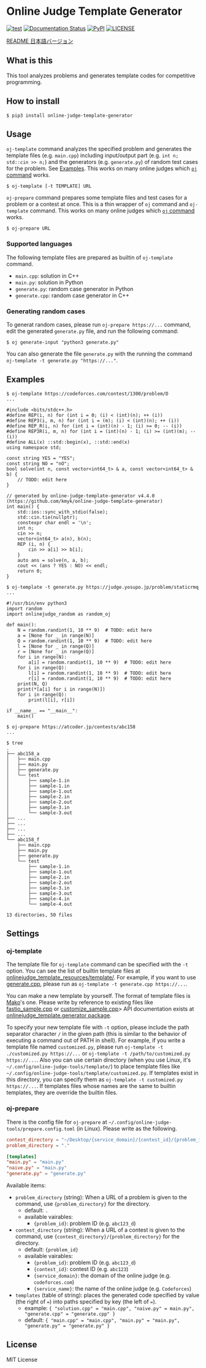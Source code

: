 # Online Judge Template Generator

[![test](https://github.com/kmyk/online-judge-template-generator/workflows/test/badge.svg)](https://github.com/kmyk/online-judge-template-generator/actions)
[![Documentation Status](https://readthedocs.org/projects/online-judge-template-generator/badge/)](https://online-judge-template-generator.readthedocs.io/en/latest/)
[![PyPI](https://img.shields.io/pypi/v/online-judge-template-generator)](https://pypi.org/project/online-judge-template-generator/)
[![LICENSE](https://img.shields.io/pypi/l/online-judge-template-generator.svg)](https://github.com/kmyk/online-judge-template-generator/blob/master/LICENSE)

[README 日本語バージョン](https://github.com/online-judge-tools/template-generator/blob/master/README.ja.md)


## What is this


This tool analyzes problems and generates template codes for competitive programming.


## How to install

``` console
$ pip3 install online-judge-template-generator
```


## Usage

`oj-template` command analyzes the specified problem and generates the template files (e.g. `main.cpp`) including input/output part (e.g. `int n; std::cin >> n;`) and the generators (e.g. `generate.py`) of random test cases for the problem. See [Examples](#examples).
This works on many online judges which [`oj` command](https://github.com/kmyk/online-judge-tools) works.

``` console
$ oj-template [-t TEMPLATE] URL
```

`oj-prepare` command prepares some template files and test cases for a problem or a contest at once. This is a thin wrapper of `oj` command and `oj-template` command.
This works on many online judges which [`oj` command](https://github.com/kmyk/online-judge-tools) works.

``` console
$ oj-prepare URL
```


### Supported languages

The following template files are prepared as builtin of `oj-template` command.

-   `main.cpp`: solution in C++
-   `main.py`: solution in Python
-   `generate.py`: random case generator in Python
-   `generate.cpp`: random case generator in C++


### Generating random cases

To generat random cases, please run `oj-prepare https://...` command, edit the generated `generate.py` file, and run the following command:

``` console
$ oj generate-input "python3 generate.py"
```

You can also generate the file `generate.py` with the running the command `oj-template -t generate.py "https://..."`.


## Examples

``` console
$ oj-template https://codeforces.com/contest/1300/problem/D
...

#include <bits/stdc++.h>
#define REP(i, n) for (int i = 0; (i) < (int)(n); ++ (i))
#define REP3(i, m, n) for (int i = (m); (i) < (int)(n); ++ (i))
#define REP_R(i, n) for (int i = (int)(n) - 1; (i) >= 0; -- (i))
#define REP3R(i, m, n) for (int i = (int)(n) - 1; (i) >= (int)(m); -- (i))
#define ALL(x) ::std::begin(x), ::std::end(x)
using namespace std;

const string YES = "YES";
const string NO = "nO";
bool solve(int n, const vector<int64_t> & a, const vector<int64_t> & b) {
    // TODO: edit here
}

// generated by online-judge-template-generator v4.4.0 (https://github.com/kmyk/online-judge-template-generator)
int main() {
    std::ios::sync_with_stdio(false);
    std::cin.tie(nullptr);
    constexpr char endl = '\n';
    int n;
    cin >> n;
    vector<int64_t> a(n), b(n);
    REP (i, n) {
        cin >> a[i] >> b[i];
    }
    auto ans = solve(n, a, b);
    cout << (ans ? YES : NO) << endl;
    return 0;
}
```

``` console
$ oj-template -t generate.py https://judge.yosupo.jp/problem/staticrmq
...

#!/usr/bin/env python3
import random
import onlinejudge_random as random_oj

def main():
    N = random.randint(1, 10 ** 9)  # TODO: edit here
    a = [None for _ in range(N)]
    Q = random.randint(1, 10 ** 9)  # TODO: edit here
    l = [None for _ in range(Q)]
    r = [None for _ in range(Q)]
    for i in range(N):
        a[i] = random.randint(1, 10 ** 9)  # TODO: edit here
    for i in range(Q):
        l[i] = random.randint(1, 10 ** 9)  # TODO: edit here
        r[i] = random.randint(1, 10 ** 9)  # TODO: edit here
    print(N, Q)
    print(*[a[i] for i in range(N)])
    for i in range(Q):
        print(l[i], r[i])

if __name__ == "__main__":
    main()
```

``` console
$ oj-prepare https://atcoder.jp/contests/abc158
...

$ tree
.
├── abc158_a
│   ├── main.cpp
│   ├── main.py
│   ├── generate.py
│   └── test
│       ├── sample-1.in
│       ├── sample-1.in
│       ├── sample-1.out
│       ├── sample-2.in
│       ├── sample-2.out
│       ├── sample-3.in
│       └── sample-3.out
├── ...
├── ...
├── ...
├── ...
└── abc158_f
    ├── main.cpp
    ├── main.py
    ├── generate.py
    └── test
        ├── sample-1.in
        ├── sample-1.out
        ├── sample-2.in
        ├── sample-2.out
        ├── sample-3.in
        ├── sample-3.out
        ├── sample-4.in
        └── sample-4.out

13 directories, 50 files
```


## Settings

### oj-template

The template file for `oj-template` command can be specified with the `-t` option.
You can see the list of builtin template files at [onlinejudge_template_resources/template/](https://github.com/online-judge-tools/template-generator/tree/master/onlinejudge_template_resources/template).
For example, if you want to use [generate.cpp](https://github.com/online-judge-tools/template-generator/blob/master/onlinejudge_template_resources/template/generate.cpp), please run as `oj-template -t generate.cpp https://...`.

You can make a new template by yourself.
The format of template files is [Mako](https://www.makotemplates.org/)'s one.
Please write by reference to existing files like
[fastio_sample.cpp](https://github.com/kmyk/online-judge-template-generator/blob/master/onlinejudge_template_resources/template/fastio_sample.cpp) or [customize_sample.cpp](https://github.com/kmyk/online-judge-template-generator/blob/master/onlinejudge_template_resources/template/customize_sample.cpp)>
API documentation exists at [onlinejudge_template.generator package](https://online-judge-template-generator.readthedocs.io/en/latest/onlinejudge_template.generator.html).

To specify your new template file with `-t` option, please include the path separator character `/` in the given path (this is similar to the behavior of executing a command out of PATH in shell).
For example, if you write a template file named `customized.py`, please run `oj-template -t ./customized.py https://...` or `oj-template -t /path/to/customized.py https://...`.
Also you can use certain directory (when you use Linux, it's `~/.config/online-judge-tools/template/`) to place template files like `~/.config/online-judge-tools/template/customized.py`. If templates exist in this directory, you can specify them as `oj-template -t customized.py https://...`. If templates files whose names are the same to builtin templates, they are override the builtin files.

### oj-prepare

There is the config file for `oj-prepare` at `~/.config/online-judge-tools/prepare.config.toml` (in Linux).
Please write as the following.

``` toml
contest_directory = "~/Desktop/{service_domain}/{contest_id}/{problem_id}"
problem_directory = "."

[templates]
"main.py" = "main.py"
"naive.py" = "main.py"
"generate.py" = "generate.py"
```

Available items:

-   `problem_directory` (string): When a URL of a problem is given to the command, use `{problem_directory}` for the directory.
    -   default: `.`
    -   available vairables:
        -   `{problem_id}`: problem ID (e.g. `abc123_d`)
-   `contest_directory` (string): When a URL of a contest is given to the command, use `{contest_directory}/{problem_directory}` for the directory.
    -   default: `{problem_id}`
    -   available vairables:
        -   `{problem_id}`: problem ID (e.g. `abc123_d`)
        -   `{contest_id}`: contest ID (e.g. `abc123`)
        -   `{service_domain}`: the domain of the online judge (e.g. `codeforces.com`)
        -   `{service_name}`: the name of the online judge (e.g. `Codeforces`)
-   `templates` (table of string): places the generated code specified by value (the right of `=`) into paths specified by key (the left of `=`).
    -   example: `{ "solution.cpp" = "main.cpp", "naive.py" = main.py", "generate.cpp" = "generate.cpp" }`
    -   default: `{ "main.cpp" = "main.cpp", "main.py" = "main.py", "generate.py" = "generate.py" }`


## License

MIT License
